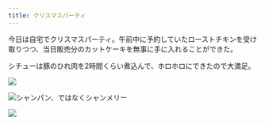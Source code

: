 ```yaml
---
title: クリスマスパーティ
---
```


今日は自宅でクリスマスパーティ。午前中に予約していたローストチキンを受け取りつつ、当日販売分のカットケーキを無事に手に入れることができた。

シチューは豚のひれ肉を2時間くらい煮込んで、ホロホロにできたので大満足。

![](https://photos.old.apkas.net/medium/202312/20231224-190546.webp)

![シャンパン、ではなくシャンメリー](https://photos.old.apkas.net/medium/202312/20231224-190640.webp)

![](https://photos.old.apkas.net/medium/202312/20231224-203040.webp)
